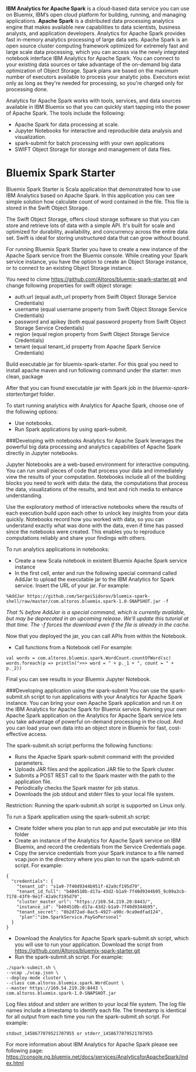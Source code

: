 **IBM Analytics for Apache Spark** is a cloud-based data service you can use on Bluemix, IBM’s open cloud platform for building, running, and managing applications.
**Apache Spark** is a distributed data processing analytics engine that makes available new capabilities to data scientists, business analysts, and application developers. Analytics for Apache Spark provides fast in-memory analytics processing of large data sets.
Apache Spark is an open source cluster computing framework optimized for extremely fast and large scale data processing, which you can access via the newly integrated notebook interface IBM Analytics for Apache Spark. You can connect to your existing data sources or take advantage of the on-demand big data optimization of Object Storage. Spark plans are based on the maximum number of executors available to process your analytic jobs. Executors exist only as long as they're needed for processing, so you're charged only for processing done.

Analytics for Apache Spark works with tools, services, and data sources available in IBM Bluemix so that you can quickly start tapping into the power of Apache Spark. The tools include the following:
 - Apache Spark for  data processing at scale.
 - Jupyter Notebooks for interactive and reproducible data analysis and visualization.
 - spark-submit for batch processing with your own applications
 - SWIFT Object Storage for storage and management of data files.
 
 # Bluemix Spark Starter
 
Bluemix Spark Starter is Scala application that demonstrated how to use IBM Analytics based on Apache Spark. 
In this application you can see simple solution how calculate count of word contained in the file. 
This file is stored in the Swift Object Storage. 

The Swift Object Storage, offers cloud storage software so that you can store and retrieve lots of data with a simple API. It's built for scale and optimized for durability, availability, and concurrency across the entire data set. Swift is ideal for storing unstructured data that can grow without bound.
 
For running Bluemix Spark Starter you have to create a new instance of the Apache Spark service from the Bluemix console. While creating your Spark service instance, you have the option to create an Object Storage instance, or to connect to an existing Object Storage instance.

You need to clone https://github.com/Altoros/bluemix-spark-starter.git and change following properties for swift object storage:
 - auth.url (equal auth_url property from Swift Object Storage Service Credentials)
 - username (equal username property from Swift Object Storage Service Credentials)
 - password and apikey (both equal password property from Swift Object Storage Service Credentials)
 - region (equal region property from Swift Object Storage Service Credentials)
 - tenant (equal tenant_id property from Apache Spark Service Credentials)

Build executable jar for bluemix-spark-starter. For this goal you need to install apache maven and run following command under the starter:
mvn clean, package

After that you can found executable jar with Spark job in the _bluemix-spark-starter/target_ folder.

To start running analytics with Analytics for Apache Spark, choose one of the following options:
 - Use notebooks.
 - Run Spark applications by using spark-submit. 
 
###Developing with notebooks
Analytics for Apache Spark leverages the powerful big data processing and analytics capabilities of Apache Spark directly in Jupyter notebooks.

Jupyter Notebooks are a web-based environment for interactive computing. You can run small pieces of code that process your data and immediately view the results of your computation. Notebooks include all of the building blocks you need to work with data: the data, the computations that process the data, visualizations of the results, and text and rich media to enhance understanding.

Use the exploratory method of interactive notebooks where the results of each execution build upon each other to unlock key insights from your data quickly. Notebooks record how you worked with data, so you can understand exactly what was done with the data, even if time has passed since the notebooks were created. This enables you to reproduce computations reliably and share your findings with others.

To run analytics applications in notebooks:
 - Create a new Scala notebook in existent Bluemix Apache Spark service instance
 - In the first cell, enter and run the following special command called AddJar to upload the executable jar to the IBM Analytics for Spark service. Insert the URL of your jar.
For example:
```
%AddJar https://github.com/SergeiSidorov/bluemix-spark-shell/raw/master/com.altoros.bluemix.spark-1.0-SNAPSHOT.jar -f
```
_That % before AddJar is a special command, which is currently available, but may be deprecated in an upcoming release. We'll update this tutorial at that time. The -f forces the download even if the file is already in the cache._

Now that you deployed the jar, you can call APIs from within the Notebook. 
 - Call functions from a Notebook cell
For example:
```
val words = com.altoros.bluemix.spark.WordCount.countOfWord(sc)
words.foreach(p => println(">>> word = " + p._1 + ", count = " + p._2))
```

Final you can see results in your Bluemix Jupyter Notebook.

###Developing application using the spark-submit
You can use the spark-submit.sh script to run applications with your Analytics for Apache Spark instance.
You can bring your own Apache Spark application and run it on the IBM Analytics for Apache Spark for Bluemix service.
Running your own Apache Spark application on the Analytics for Apache Spark service lets you take advantage of powerful on-demand processing in the cloud. And you can load your own data into an object store in Bluemix for fast, cost-effective access.

The spark-submit.sh script performs the following functions:
 - Runs the Apache Spark spark-submit command with the provided parameters.
 - Uploads JAR files and the application JAR file to the Spark cluster.
 - Submits a POST REST call to the Spark master with the path to the application file.
 - Periodically checks the Spark master for job status.
 - Downloads the job stdout and stderr files to your local file system.

Restriction: Running the spark-submit.sh script is supported on Linux only.

To run a Spark application using the spark-submit.sh script:
 - Create folder where you plan to run app and put executable jar into this folder
 - Create an instance of the Analytics for Apache Spark service on IBM Bluemix, and record the credentials from the Service Credentials page.
 - Copy the service credentials from your Spark instance to a file named vcap.json in the directory where you plan to run the spark-submit.sh script. 
 For example:
 ```
 {
   "credentials": {
     "tenant_id": "s1a9-7f40d9344b951f-42a9cf195d79",
     "tenant_id_full": "b404510b-d17a-43d2-b1a9-7f40d9344b95_9c09a3cb-7178-43f9-9e1f-42a9cf195d79",
     "cluster_master_url": "https://169.54.219.20:8443/",
     "instance_id": "b404510b-d17a-43d2-b1a9-7f40d9344b95",
     "tenant_secret": "8b2d72ad-8ac5-4927-a90c-9ca9edfad124",
      "plan":"ibm.SparkService.PayGoPersonal"
   }
 }
 ```
 - Download the Analytics for Apache Spark spark-submit.sh script, which you will use to run your application. 
 Download the script from https://github.com/Altoros/bluemix-spark-starter.git
 - Run the spark-submit.sh script.
For example:
```
./spark-submit.sh \
--vcap ./vcap.json \
--deploy-mode cluster \
--class com.altoros.bluemix.spark.WordCount \
--master https://169.54.219.20:8443 \
com.altoros.bluemix.spark-1.0-SNAPSHOT.jar
```

Log files stdout and stderr are written to your local file system. The log file names include a timestamp to identify each file. The timestamp is identical for all output from each time you run the spark-submit.sh script.
For example:
```
stdout_1458677079521707955 or stderr_1458677079521707955
```


For more information about IBM Analytics for Apache Spark please see following page:
https://console.ng.bluemix.net/docs/services/AnalyticsforApacheSpark/index.html